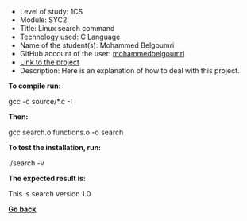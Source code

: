 - Level of study: 1CS
- Module: SYC2  
- Title: Linux search command
- Technology used: C Language
- Name of the student(s): Mohammed Belgoumri
- GitHub account of the user: [mohammedbelgoumri](https://github.com/mohammedbelgoumri)
- [Link to the project](https://github.com/mohammedbelgoumri/search/tree/b41763916890ee971cb1e742084755929299da75)
- Description: Here is an explanation of how to deal with this project.

**To compile run:**

gcc -c source/*.c -I

**Then:**

gcc search.o functions.o -o search

**To test the installation, run:**

./search -v

**The expected result is:**

This is search version 1.0

**[Go back](../SYC2.md)**